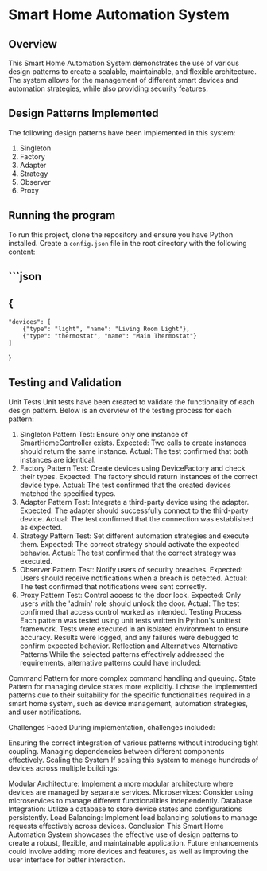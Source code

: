 # Smart Home Automation System

## Overview
This Smart Home Automation System demonstrates the use of various design patterns to create a scalable, maintainable, and flexible architecture. The system allows for the management of different smart devices and automation strategies, while also providing security features.

## Design Patterns Implemented
The following design patterns have been implemented in this system:

1. Singleton
2. Factory
3. Adapter
4. Strategy
5. Observer
6. Proxy

## Running the program
To run this project, clone the repository and ensure you have Python installed. Create a `config.json` file in the root directory with the following content:

## ```json
## {
    "devices": [
        {"type": "light", "name": "Living Room Light"}, 
        {"type": "thermostat", "name": "Main Thermostat"}
    ]
}


## Testing and Validation
Unit Tests
Unit tests have been created to validate the functionality of each design pattern. Below is an overview of the testing process for each pattern:

1. Singleton Pattern
Test: Ensure only one instance of SmartHomeController exists.
Expected: Two calls to create instances should return the same instance.
Actual: The test confirmed that both instances are identical.
2. Factory Pattern
Test: Create devices using DeviceFactory and check their types.
Expected: The factory should return instances of the correct device type.
Actual: The test confirmed that the created devices matched the specified types.
3. Adapter Pattern
Test: Integrate a third-party device using the adapter.
Expected: The adapter should successfully connect to the third-party device.
Actual: The test confirmed that the connection was established as expected.
4. Strategy Pattern
Test: Set different automation strategies and execute them.
Expected: The correct strategy should activate the expected behavior.
Actual: The test confirmed that the correct strategy was executed.
5. Observer Pattern
Test: Notify users of security breaches.
Expected: Users should receive notifications when a breach is detected.
Actual: The test confirmed that notifications were sent correctly.
6. Proxy Pattern
Test: Control access to the door lock.
Expected: Only users with the 'admin' role should unlock the door.
Actual: The test confirmed that access control worked as intended.
Testing Process
Each pattern was tested using unit tests written in Python's unittest framework.
Tests were executed in an isolated environment to ensure accuracy.
Results were logged, and any failures were debugged to confirm expected behavior.
Reflection and Alternatives
Alternative Patterns
While the selected patterns effectively addressed the requirements, alternative patterns could have included:

Command Pattern for more complex command handling and queuing.
State Pattern for managing device states more explicitly.
I chose the implemented patterns due to their suitability for the specific functionalities required in a smart home system, such as device management, automation strategies, and user notifications.

Challenges Faced
During implementation, challenges included:

Ensuring the correct integration of various patterns without introducing tight coupling.
Managing dependencies between different components effectively.
Scaling the System
If scaling this system to manage hundreds of devices across multiple buildings:

Modular Architecture: Implement a more modular architecture where devices are managed by separate services.
Microservices: Consider using microservices to manage different functionalities independently.
Database Integration: Utilize a database to store device states and configurations persistently.
Load Balancing: Implement load balancing solutions to manage requests effectively across devices.
Conclusion
This Smart Home Automation System showcases the effective use of design patterns to create a robust, flexible, and maintainable application. Future enhancements could involve adding more devices and features, as well as improving the user interface for better interaction.
